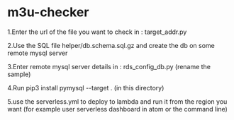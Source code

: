 # m3u-checker

1.Enter the url of the file you want to check in : target_addr.py

2.Use the SQL file helper/db.schema.sql.gz and create the db on some remote mysql server

3.Enter remote mysql server details in : rds_config_db.py (rename the sample)

4.Run pip3 install pymysql --target .   (in this directory)

5.use the serverless.yml to deploy to lambda and run it from the region you want (for example user serverless dashboard in atom or the command line)
